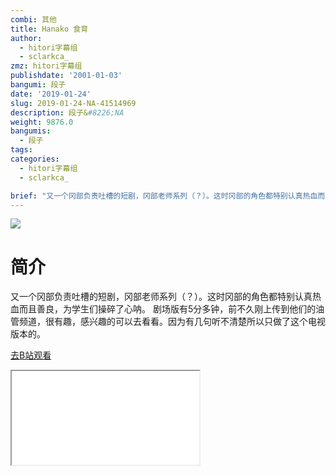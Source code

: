 ```yaml
---
combi: 其他
title: Hanako 食育
author:
  - hitori字幕组
  - sclarkca_
zmz: hitori字幕组
publishdate: '2001-01-03'
bangumi: 段子
date: '2019-01-24'
slug: 2019-01-24-NA-41514969
description: 段子&#8226;NA
weight: 9876.0
bangumis:
  - 段子
tags:
categories:
  - hitori字幕组
  - sclarkca_

brief: "又一个冈部负责吐槽的短剧，冈部老师系列（？）。这时冈部的角色都特别认真热血而且善良，为学生们操碎了心呐。 剧场版有5分多钟，前不久刚上传到他们的油管频道，很有趣，感兴趣的可以去看看。因为有几句听不清楚所以只做了这个电视版本的。"
---
```

![](https://i.imgur.com/mP18se2.jpg)
# 简介  
又一个冈部负责吐槽的短剧，冈部老师系列（？）。这时冈部的角色都特别认真热血而且善良，为学生们操碎了心呐。
剧场版有5分多钟，前不久刚上传到他们的油管频道，很有趣，感兴趣的可以去看看。因为有几句听不清楚所以只做了这个电视版本的。  

[去B站观看](https://www.bilibili.com/video/av41514969/)
<div class ="resp-container"><iframe class="testiframe" src="//player.bilibili.com/player.html?aid=41514969"", scrolling="no", allowfullscreen="true" > </iframe></div> 
